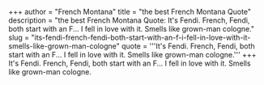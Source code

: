 +++
author = "French Montana"
title = "the best French Montana Quote"
description = "the best French Montana Quote: It's Fendi. French, Fendi, both start with an F... I fell in love with it. Smells like grown-man cologne."
slug = "its-fendi-french-fendi-both-start-with-an-f-i-fell-in-love-with-it-smells-like-grown-man-cologne"
quote = '''It's Fendi. French, Fendi, both start with an F... I fell in love with it. Smells like grown-man cologne.'''
+++
It's Fendi. French, Fendi, both start with an F... I fell in love with it. Smells like grown-man cologne.

